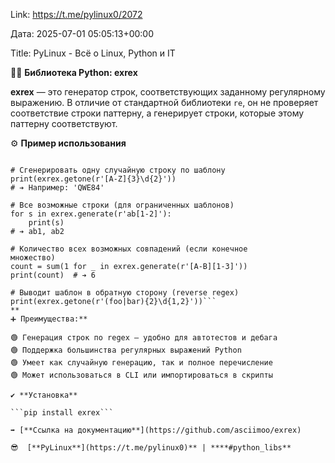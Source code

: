 Link: https://t.me/pylinux0/2072

Дата: 2025-07-01 05:05:13+00:00

Title: PyLinux - Всё о Linux, Python и IT

👩‍💻 **Библиотека Python: exrex**

**exrex** — это генератор строк, соответствующих заданному
регулярному выражению. В отличие от стандартной библиотеки
`re`, он не проверяет соответствие строки паттерну, а
генерирует строки, которые этому паттерну соответствуют.

⚙️ **Пример использования**
```import exrex

# Сгенерировать одну случайную строку по шаблону
print(exrex.getone(r'[A-Z]{3}\d{2}'))
# ➔ Например: 'QWE84'

# Все возможные строки (для ограниченных шаблонов)
for s in exrex.generate(r'ab[1-2]'):
    print(s)
# ➔ ab1, ab2

# Количество всех возможных совпадений (если конечное
множество)
count = sum(1 for _ in exrex.generate(r'[A-B][1-3]'))
print(count)  # ➔ 6

# Выводит шаблон в обратную сторону (reverse regex)
print(exrex.getone(r'(foo|bar){2}\d{1,2}'))```
**
➕ Преимущества:**

🟢 Генерация строк по regex — удобно для автотестов и дебага
🟢 Поддержка большинства регулярных выражений Python
🟢 Умеет как случайную генерацию, так и полное перечисление
🟢 Может использоваться в CLI или импортироваться в скрипты

✔️ **Установка**

```pip install exrex```

➡️ [**Ссылка на документацию**](https://github.com/asciimoo/exrex)

😎  [**PyLinux**](https://t.me/pylinux0)** | ****#python_libs**

